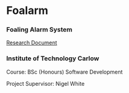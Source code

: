 # Foalarm
### Foaling Alarm System
[Research Document](https://github.com/Kelly-David/Foalarm/blob/master/Documentation/research%20.pdf)

### Institute of Technology Carlow
Course: BSc (Honours) Software Development

Project Supervisor: Nigel White


